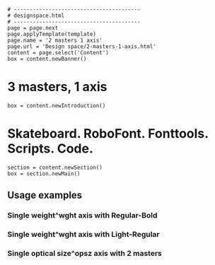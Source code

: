 ~~~
# ----------------------------------------
# designspace.html
# ----------------------------------------
page = page.next
page.applyTemplate(template)  
page.name = '2 masters 1 axis'
page.url = 'Design space/2-masters-1-axis.html'
content = page.select('Content')
box = content.newBanner()
~~~

# 3 masters, 1 axis

~~~
box = content.newIntroduction()
~~~

# Skateboard. RoboFont. Fonttools. Scripts. Code.

~~~
section = content.newSection()
box = section.newMain()
~~~

## Usage examples

### Single weight^wght axis with Regular-Bold 

### Single weight^wght axis with Light-Regular

### Single optical size^opsz axis with 2 masters
